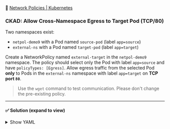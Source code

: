 
📘 [Network Policies | Kubernetes](https://kubernetes.io/docs/concepts/services-networking/network-policies/)

### CKAD: Allow Cross-Namespace Egress to Target Pod (TCP/80)

Two namespaces exist:

* `netpol-demo9` with a Pod named `source-pod` (label `app=source`)
* `external-ns` with a Pod named `target-pod` (label `app=target`)

Create a NetworkPolicy named `external-target` in the `netpol-demo9` namespace.
The policy should select only the Pod with label `app=source` and have `policyTypes: [Egress]`.
Allow egress traffic from the selected Pod **only** to Pods in the `external-ns` namespace with label `app=target` on **TCP port `80`**.


> Use the `wget` command to test communication.
> Please don't change the pre-existing policy.

---

#### ✅ Solution (expand to view)

<details>
<summary>Show YAML</summary>

| Case | Selector Used                       | Access Granted To                                                                      |
| ---- | ----------------------------------- | -------------------------------------------------------------------------------------- |
| 1️⃣  | Only `namespaceSelector`            | All pods in that namespace                                                             |
| 2️⃣  | Only `podSelector`                  | Pods with those labels in **same namespace** (since `podSelector` is namespace-scoped) |
| 3️⃣  | `namespaceSelector` + `podSelector` | Pods matching that label **within the matching namespace(s)**                          |

  
```yaml
apiVersion: networking.k8s.io/v1
kind: NetworkPolicy
metadata:
  name: external-target
  namespace: netpol-demo9
spec:
  podSelector:
    matchLabels:
      app: source
  policyTypes:
  - Egress
  egress:
  - to:
    - namespaceSelector:
        matchLabels:
          kubernetes.io/metadata.name: external-ns
      podSelector:
        matchLabels:
          app: target
    ports:
    - protocol: TCP
      port: 80
```
</details>
